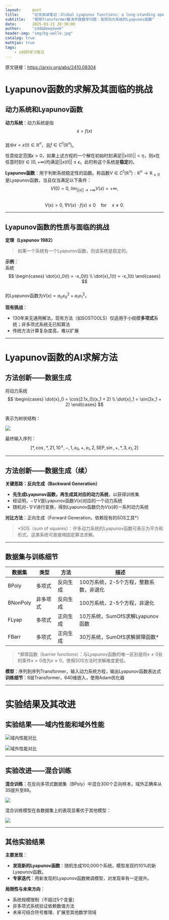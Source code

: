 ```yaml
---
layout:     post
title:      "论文阅读笔记：Global Lyapunov functions: a long-standing open problem in mathematics, with symbolic transformers"
subtitle:   "使用Transformer解决开放数学问题：发现动力系统的Lyapunov函数"
date:       2025-03-21 20:30:00
author:     "zdd&DeepSeek"
header-img: "img/bg-walle.jpg"
catalog: true
mathjax: true
tags:
    - zdd的学习笔记
---
```


原文链接：https://arxiv.org/abs/2410.08304


# Lyapunov函数的求解及其面临的挑战

## 动力系统和Lyapunov函数

**动力系统**：动力系统是指  
$$\dot{x} = f(x)$$  
其中$x=x(t) \in \mathbb{R}^{n}$，且$f \in C^{1}(\mathbb{R}^{n})$。

任意给定范围$\epsilon > 0$，如果上述方程的一个解在初始时刻满足$\left|\left|x(0)\right|\right|< \eta$，则$x$在任意时刻$t \in [0,+\infty )$均满足$\left|\left|x(t)\right|\right| \leq \epsilon$。此时称这个系统是**稳定**的。

**Lyapunov函数**：用于判断系统稳定性的函数。称函数$V \in C^1(\mathbb{R}^n) : \mathbb{R}^n \to \mathbb{R}_{\geq 0}$是Lyapunov函数，当且仅当满足以下条件：  
$$V(0)=0,\ \lim_{||x|| \to + \infty} V(x) = + \infty ,$$  
$$V(x) > 0 ,\ \nabla V(x) \cdot f(x) \leq 0 \quad \text{for} \quad x \neq 0 .$$

---

## Lyapunov函数的性质与面临的挑战

**定理（Lyapunov 1982）​**  
> 如果一个系统有一个Lyapunov函数，则该系统是稳定的。

**示例**：  
系统  
$$
\begin{cases}
    \dot{x}_0(t) = -x_0(t) \\
    \dot{x}_1(t) = -x_1(t)
\end{cases}
$$  
的Lyapunov函数为$V(x) = a_0x_0^2 + a_1x_1^2$。

**现有挑战**：
- 130年来无通用解法，现有方法（如SOSTOOLS）仅适用于小规模**多项式**系统；非多项式系统无已知算法
- 传统方法计算复杂度高，难以扩展

---

# Lyapunov函数的AI求解方法

## 方法创新——数据生成

将动力系统  
$$
\begin{cases}
    \dot{x}_0 = \cos(2.1x_0)(x_1 + 2) \\
    \dot{x}_1 = \sin(3x_1 + 2)
\end{cases}
$$  
表示为树状结构：

![](https://notes.sjtu.edu.cn/uploads/upload_d4f7fc7dfdb4df98a760ff63af755bf3.png)


最终输入序列：  
$$[*, \cos, *, 21, 10^{\wedge}, -, 1, x_0, +, x_1, 2, \text{SEP}, \sin, +, *, 3, x_1, 2]$$

---

## 方法创新——数据生成（续）

**关键思路：反向生成（Backward Generation）​**
- ​**先生成Lyapunov函数，再生成其对应的动力系统**，以获得训练集
- 经证明，$-\nabla V$是Lyapunov函数$V(x)$对应的一个动力系统
- 随机对$-\nabla V$进行变换，得到Lyapunov函数仍为$V(x)$的一系列动力系统

**对比方法**：正向生成（Forward Generation，依赖现有的SOS工具*）  
> *SOS（sum of squares）：许多动力系统的Lyapunov函数可表示为平方和形式，这类系统可直接用固定算法求解。

---

## 数据集与训练细节

| 数据集  | 类型       | 方法       | 描述                           |
|---------|------------|------------|--------------------------------|
| BPoly   | 多项式     | 反向生成   | 100万系统，2-5个方程，整数系数，非退化 |
| BNonPoly| 非多项式   | 反向生成   | 100万系统，2-5个方程，非退化       |
| FLyap   | 多项式     | 正向生成   | 10万系统，SumOfS求解Lyapunov函数 |
| FBarr   | 多项式     | 正向生成   | 30万系统，SumOfS求解屏障函数*      |

> *屏障函数（barrier functions）：与Lyapunov函数的唯一区别是将$x \neq 0$处的条件$x > 0$改为$x \geq 0$，使用SOS方法时求解难度更低。

**模型**：序列到序列Transformer，输入动力系统方程，输出Lyapunov函数表达式  
**训练细节**：8层Transformer，640维嵌入，使用Adam优化器

---

# 实验结果及其改进

## 实验结果——域内性能和域外性能

![域内性能对比](https://notes.sjtu.edu.cn/uploads/upload_357e78a0968d72651bf278610d3965f3.png)


![域外性能对比](https://notes.sjtu.edu.cn/uploads/upload_7bf0fb7cfb4dc5b1cd4248a747483736.png)


---

## 实验改进——混合训练

**混合训练**：在反向多项式数据集（BPoly）中混合300个正向样本，域外正确率从35提升至89。

![](https://notes.sjtu.edu.cn/uploads/upload_7619cd0fe3044894a69b73804fe303d8.png)


混合训练模型在各数据集上的表现显著优于其他模型：

![](https://notes.sjtu.edu.cn/uploads/upload_f034043babfcc24129b5bbdeeb96ec0e.png)


---

## 其他实验结果

**主要发现**：
- ​**发现新的Lyapunov函数**：随机生成100,000个系统，模型发现约10%的新Lyapunov函数。
- ​**专家迭代**：用新发现的Lyapunov函数微调模型，对发现率有一定提升。

**局限性与未来方向**：
- 系统规模限制（不超过5个变量）
- 非多项式系统验证依赖数值方法
- 未来可结合符号推理、扩展至其他数学领域
